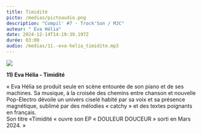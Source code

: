 ```yaml
---
title: Timidité
picto: /medias/pictoaudio.png
description: "Compil' #7 - Trock'Son / MJC"
auteur: " Eva Hélia"
date: 2024-12-14T14:19:39.197Z
durée: 03:00
audio: /medias/11.-eva-helia_timidite.mp3
---
```

![](/medias/eva_compil_250.png)

**11) Eva Hélia - Timidité** 

« Eva Hélia se produit seule en scène entourée de son piano et de ses machines. Sa musique, à la croisée des chemins entre chanson et nouvelle Pop-Electro dévoile un univers ciselé habité par sa voix et sa présence magnétique, sublimé par des mélodies « catchy » et des textes poignants en français. \
Son titre «Timidité « ouvre son EP « DOULEUR DOUCEUR » sorti en Mars 2024. »
